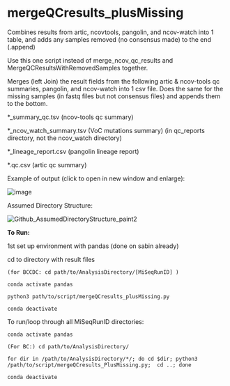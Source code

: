 # mergeQCresults_plusMissing
Combines results from artic, ncovtools, pangolin, and ncov-watch into 1 table, and adds any samples removed (no consensus made) to the end (.append)

Use this one script instead of merge_ncov_qc_results and MergeQCResultsWithRemovedSamples together. 

Merges (left Join) the result fields from the following artic & ncov-tools qc summaries, pangolin, and ncov-watch into 1 csv file. Does the same for the missing samples (in fastq files but not consensus files) and appends them to the bottom. 

*_summary_qc.tsv (ncov-tools qc summary)

*_ncov_watch_summary.tsv (VoC mutations summary) (in qc_reports directory, not the ncov_watch directory)

*_lineage_report.csv (pangolin lineage report)

*.qc.csv (artic qc summary)


Example of output (click to open in new window and enlarge):

![image](https://user-images.githubusercontent.com/72042148/109368160-0b294100-784d-11eb-98ec-7ec25b0cfcc3.png)


Assumed Directory Structure:

![Github_AssumedDirectoryStructure_paint2](https://user-images.githubusercontent.com/72042148/109408125-62a5da80-793b-11eb-961c-f653341a92f3.png)



<b>To Run:</b>

1st set up environment with pandas (done on sabin already)

cd to directory with result files

    (for BCCDC: cd path/to/AnalysisDirectory/[MiSeqRunID] )

    conda activate pandas

    python3 path/to/script/mergeQCresults_plusMissing.py
    
    conda deactivate

To run/loop through all MiSeqRunID directories:

    conda activate pandas

    (For BC:) cd path/to/AnalysisDirectory/

    for dir in /path/to/AnalysisDirectory/*/; do cd $dir; python3 /path/to/script/mergeQCresults_PlusMissing.py;  cd ..; done
    
    conda deactivate

